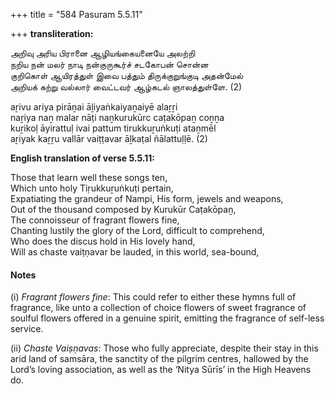 +++
title = "584 Pasuram 5.5.11"

+++
**transliteration:**

அறிவு அரிய பிரானை ஆழியங்கையனையே அலற்றி  
நறிய நன் மலர் நாடி நன்குருகூர்ச் சடகோபன் சொன்ன  
குறிகொள் ஆயிரத்துள் இவை பத்தும் திருக்குறுங்குடி அதன்மேல்  
அறியக் கற்று வல்லார் வைட்டவர் ஆழ்கடல் ஞாலத்துள்ளே. (2)

aṟivu ariya pirāṉai āḻiyaṅkaiyaṉaiyē alaṟṟi  
naṟiya naṉ malar nāṭi naṉkurukūrc caṭakōpaṉ coṉṉa  
kuṟikoḷ āyirattuḷ ivai pattum tirukkuṟuṅkuṭi ataṉmēl  
aṟiyak kaṟṟu vallār vaiṭṭavar āḻkaṭal ñālattuḷḷē. (2)

**English translation of verse 5.5.11:**

Those that learn well these songs ten,  
Which unto holy Tiṛukkuṟuṅkuṭi pertain,  
Expatiating the grandeur of Nampi, His form, jewels and weapons,  
Out of the thousand composed by Kurukūr Caṭakōpaṉ,  
The connoisseur of fragrant flowers fine,  
Chanting lustily the glory of the Lord, difficult to comprehend,  
Who does the discus hold in His lovely hand,  
Will as chaste vaiṭṇavar be lauded, in this world, sea-bound,

#### Notes

\(i\) *Fragrant flowers fine*: This could refer to either these hymns full of fragrance, like unto a collection of choice flowers of sweet fragrance of soulful flowers offered in a genuine spirit, emitting the fragrance of self-less service.

\(ii\) *Chaste Vaiṣṇavas*: Those who fully appreciate, despite their stay in this arid land of samsāra, the sanctity of the pilgrim centres, hallowed by the Lord’s loving association, as well as the ‘Nitya Sūrīs’ in the High Heavens do.


